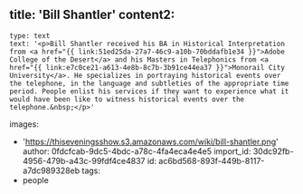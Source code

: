 title: 'Bill Shantler'
content2:
  -
    type: text
    text: '<p>Bill Shantler received his BA in Historical Interpretation from <a href="{{ link:51ed25da-27a7-46c9-a10b-70bddafb1e34 }}">Adobe College of the Desert</a> and his Masters in Telephonics from <a href="{{ link:e7c0ce21-a613-4e8b-8c7b-3b91ce44ea37 }}">Monorail City University</a>. He specializes in portraying historical events over the telephone, in the language and subtleties of the appropriate time period. People enlist his services if they want to experience what it would have been like to witness historical events over the telephone.&nbsp;</p>'
images:
  - 'https://thiseveningsshow.s3.amazonaws.com/wiki/bill-shantler.png'
author: 0fdcfcab-9dc5-4bdc-a78c-4fa4eca4e4e5
import_id: 30dc92fb-4956-479b-a43c-99fdf4ce4837
id: ac6bd568-893f-449b-8117-a7dc989328eb
tags:
  - people
